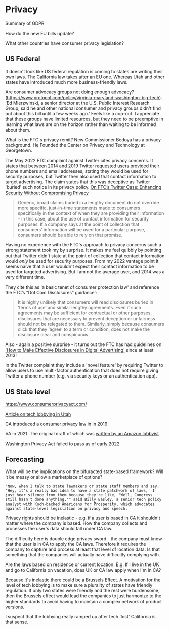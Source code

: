 # Privacy



Summary of GDPR

How do the new EU bills update?

What other countries have consumer privacy legislation?

## US Federal

It doesn't look like US federal regulation is coming to states are writing their own laws. The California law takes after an EU one. Whereas Utah and other states have introduced much more business-friendly laws.

Are consumer advocacy groups not doing enough advocacy? (https://www.protocol.com/policy/virginia-maryland-washington-big-tech). 'Ed Mierzwinski, a senior director at the U.S. Public Interest Research Group, said he and other national consumer and privacy groups didn't find out about this bill until a few weeks ago.' Feels like a cop-out. I appreciate that these groups have limited resources, but they need to be preemptive in learning what laws are on the horizon rather than waiting to be informed about them.

What is the FTC's privacy remit? New Commissioner Bedoya has a privacy background. He Founded the Center on Privacy and Technology at Georgetown.

The May 2022 FTC complaint against Twitter cites privacy concerns. It states that between 2014 and 2019 Twitter requested users provided their phone numbers and email addresses, stating they would be used for security purposes, but Twitter then also used that contact information to target advertising. The claim states that this was deceptive as Twitter 'buried' such notice in its privacy policy.
[On FTC’s Twitter Case: Enhancing Security Without Compromising Privacy](https://www.ftc.gov/policy/advocacy-research/tech-at-ftc/2022/05/ftcs-twitter-case-enhancing-security-without-compromising-privacy)

> Generic, broad claims buried in a lengthy document do not override more specific, just-in-time statements made to consumers specifically in the context of when they are providing their information – in this case, about the use of contact information for security purposes. If a company says at the point of collection that consumers’ information will be used for a particular purpose, consumers should be able to rely on that promise.

Having no experience with the FTC's approach to privacy concerns such a strong statement took my by surprise. It makes me feel quibbly by pointing out that Twitter didn't state at the point of collection that contact information would *only* be used for security purposes. From my 2022 vantage point it seems naive that a user wouldn't expect their contact information to be used for targeted advertising. But I am not the average user, and 2014 was a very different time.

They cite this as 'a basic tenet of consumer protection law' and reference the FTC’s “Dot.Com Disclosures” guidance':

> It is highly unlikely that consumers will read disclosures buried in ‘terms of use’ and similar lengthy agreements. Even if such agreements may be sufficient for contractual or other purposes, disclosures that are necessary to prevent deception or unfairness should not be relegated to them.  Similarly, simply because consumers click that they ‘agree’ to a term or condition, does not make the disclosure clear and conspicuous.

Also - again a positive surprise - it turns out the FTC has had guidelines on ['How to Make Effective Disclosures in Digital Advertising'](https://www.ftc.gov/sites/default/files/attachments/press-releases/ftc-staff-revises-online-advertising-disclosure-guidelines/130312dotcomdisclosures.pdf) since at least 2013!

In the Twitter complaint they include a 'novel feature' by requiring Twitter to allow users to use multi-factor authentication that does not require giving Twitter a phone number (e.g. via security keys or an authentication app).

## US State level

https://www.consumerprivacyact.com/

[Article on tech lobbying in Utah](https://themarkup.org/privacy/2022/05/26/tech-industry-groups-are-watering-down-attempts-at-privacy-regulation-one-state-at-a-time)

CA introduced a consumer privacy law in in 2019

VA in 2021. The original draft of which was [written by an Amazon lobbyist](https://www.protocol.com/policy/virginia-maryland-washington-big-tech)

Washington Privacy Act failed to pass as of early 2022

## Forecasting

What will be the implications on the bifuracted state-based framework? Will it be messy or allow a marketplace of options?

    "Now, when I talk to state lawmakers or state staff members and say, 'Hey, it's a really bad idea to have a state patchwork of laws,' I just hear silence from them because they're like, 'Well, Congress still hasn't done anything,'" said Billy Easley, a senior tech policy analyst with Koch-backed Americans for Prosperity, which advocates against state-level legislation on privacy and speech.

Privacy rights should be inelastic - e.g. if a user is based in CA it shouldn't matter where the company is based. How the company collects and processes the user's data should fall under CA law.

The difficulty here is  double edge privacy sword - the company must know that the user is in CA to apply the CA laws. Therefore it requires the company to capture and process at least that level of location data. Is that something that the companies will actually have difficultly complying with.

Are the laws based on residence or current location. E.g. If I live in the UK and go to California on vacation, does UK or CA law apply when I'm in CA?

Because it's inelastic there could be a Brussels Effect. A motivation for the level of tech lobbying is to make sure a plurality of states have friendly regulation. If only two states were friendly and the rest were burdensome, then the Brussels effect would lead the companies to just harmonize to the higher standards to avoid having to maintain a complex network of product versions.

I suspect that the lobbying really ramped up after tech 'lost' California is that sense.